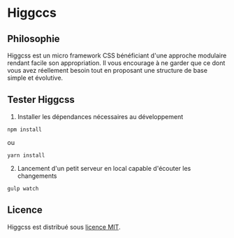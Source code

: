 Higgccs
======

Philosophie
-----------

Higgcss est un micro framework CSS bénéficiant d'une approche modulaire rendant facile son appropriation. Il vous encourage à ne garder que ce dont vous avez réellement besoin tout en proposant une structure de base simple et évolutive.

Tester Higgcss
-----------------------

1) Installer les dépendances nécessaires au développement


```
npm install
```
ou
```
yarn install
```

2) Lancement d'un petit serveur en local capable d'écouter les changements

```
gulp watch
```

Licence
-------

Higgcss est distribué sous [licence MIT](https://github.com/robinparisi/higgcss/blob/master/LICENSE).
